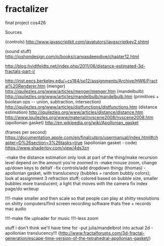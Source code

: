 # fractalizer
final project cos426

Sources

(controls) http://www.javascriptkit.com/javatutors/javascriptkey2.shtml

(sound stuff) http://joshondesign.com/p/books/canvasdeepdive/chapter12.html

http://blog.hvidtfeldts.net/index.php/2011/06/distance-estimated-3d-fractals-part-i/

http://inst.eecs.berkeley.edu/~cs184/sp12/assignments/Archive/HW6/Fractal%20Renderer.htm
(menger) http://iquilezles.org/www/articles/menger/menger.htm
(mandelbulb) http://iquilezles.org/www/articles/mandelbulb/mandelbulb.htm
(primitives + boolean ops -- union, subtraction, intersection) http://iquilezles.org/www/articles/distfunctions/distfunctions.htm
(distance estimation) http://iquilezles.org/www/articles/distance/distance.htm
http://www.iquilezles.org/www/material/nvscene2008/nvscene2008.htm
(apollonian gasket) http://en.wikipedia.org/wiki/Apollonian_gasket

(frames per second) https://documentation.apple.com/en/finalcutpro/usermanual/index.html#chapter=D%26section=3%26tasks=true
(apollonian gasket - code) https://www.shadertoy.com/view/4ds3zn

-make the distance estimation only look at part of the thing/make recursion level depend on the amount you're zoomed in
-make mouse zoom, change up/down keys to deltaY
-fix controls/add dropdown thingy (thomas)
-apollonian gasket, with translucency (bubbles + random bubbly colors); look at assignment 3 refraction stuff; colored based on bubble size, smaller bubbles more translucent;
a light that moves with the camera
fix index page/do writeup

!!!!-make smaller and then scale so that people can play at shitty resolutions on shitty computers/find screen recording software thats free + records mac audio

!!!!-make file uploader for music
!!!!-less zoom

stuff i don't think we'll have time for
-put julia/mandelbrot into actual 2d
-apollonian translucency!!! (http://www.fractalforums.com/3d-fractal-generation/escape-time-version-of-the-tetrahedral-apollonian-gasket/)


